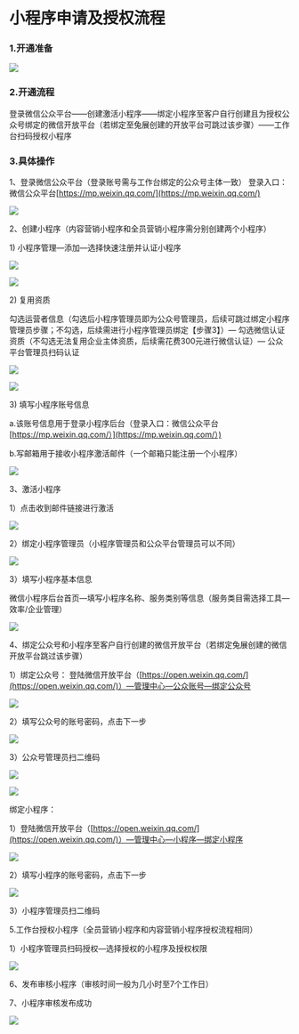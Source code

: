 # 小程序申请及授权流程

### 1.开通准备

![](../.gitbook/assets/image%20%28121%29.png)

### 2.开通流程

登录微信公众平台——创建激活小程序——绑定小程序至客户自行创建且为授权公众号绑定的微信开放平台（若绑定至兔展创建的开放平台可跳过该步骤）——工作台扫码授权小程序

### 3.具体操作

1、登录微信公众平台（登录账号需与工作台绑定的公众号主体一致） 登录入口：微信公众平台[https://mp.weixin.qq.com/](https://mp.weixin.qq.com/)

![](../.gitbook/assets/image%20%28282%29.png)

2、创建小程序（内容营销小程序和全员营销小程序需分别创建两个小程序）

1\) 小程序管理—添加—选择快速注册并认证小程序

![](../.gitbook/assets/image%20%287%29.png)

![](../.gitbook/assets/image%20%2851%29.png)

2\) 复用资质 

勾选运营者信息（勾选后小程序管理员即为公众号管理员，后续可跳过绑定小程序管理员步骤；不勾选，后续需进行小程序管理员绑定【步骤3】）— 勾选微信认证资质（不勾选无法复用企业主体资质，后续需花费300元进行微信认证）— 公众平台管理员扫码认证

![](../.gitbook/assets/image%20%28145%29.png)

![](../.gitbook/assets/image%20%28389%29.png)

3\) 填写小程序账号信息

a.该账号信息用于登录小程序后台（登录入口：微信公众平台[https://mp.weixin.qq.com/）](https://mp.weixin.qq.com/）)

b.写邮箱用于接收小程序激活邮件（一个邮箱只能注册一个小程序）

![](../.gitbook/assets/image%20%28191%29.png)

3、激活小程序 

1）点击收到邮件链接进行激活

![](../.gitbook/assets/image%20%28170%29.png)

2）绑定小程序管理员（小程序管理员和公众平台管理员可以不同）

![](../.gitbook/assets/image%20%28266%29.png)

3）填写小程序基本信息

 微信小程序后台首页—填写小程序名称、服务类别等信息（服务类目需选择工具—效率/企业管理）

![](../.gitbook/assets/image%20%28175%29.png)

4、绑定公众号和小程序至客户自行创建的微信开放平台（若绑定兔展创建的微信开放平台跳过该步骤） 

1）绑定公众号： 登陆微信开放平台（[https://open.weixin.qq.com/](https://open.weixin.qq.com/)）—管理中心—公众账号—绑定公众号

![](../.gitbook/assets/image%20%28176%29.png)

2）填写公众号的账号密码，点击下一步

![](../.gitbook/assets/image%20%28184%29.png)

3）公众号管理员扫二维码

![](../.gitbook/assets/image%20%2832%29.png)

![](../.gitbook/assets/image%20%28186%29.png)

绑定小程序：

 1）登陆微信开放平台（[https://open.weixin.qq.com/](https://open.weixin.qq.com/)）—管理中心—小程序—绑定小程序

![](../.gitbook/assets/image%20%2893%29.png)

2）填写小程序的账号密码，点击下一步

![](../.gitbook/assets/image%20%28105%29.png)

3）小程序管理员扫二维码

5.工作台授权小程序（全员营销小程序和内容营销小程序授权流程相同）

 1）小程序管理员扫码授权—选择授权的小程序及授权权限

![](../.gitbook/assets/tu-pian-1.png)

6、发布审核小程序（审核时间一般为几小时至7个工作日）

7、小程序审核发布成功

![](../.gitbook/assets/image%20%28294%29.png)

